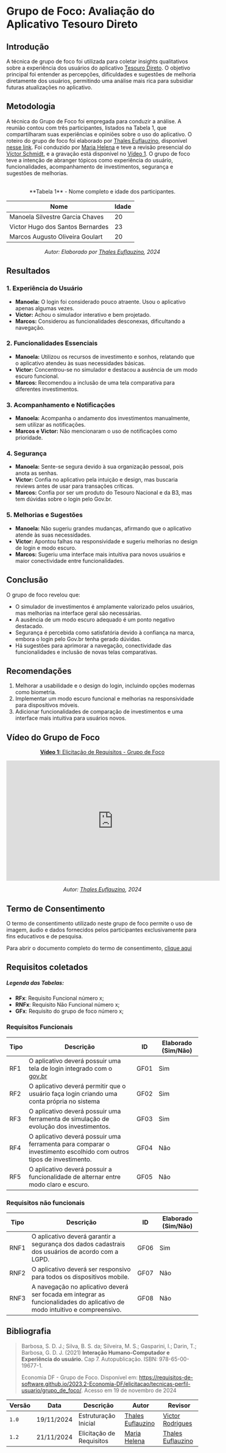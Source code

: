 # Grupo de Foco: Avaliação do Aplicativo Tesouro Direto

## Introdução

A técnica de grupo de foco foi utilizada para coletar insights qualitativos sobre a experiência dos usuários do aplicativo [Tesouro Direto](https://www.tesourodireto.com.br/). O objetivo principal foi entender as percepções, dificuldades e sugestões de melhoria diretamente dos usuários, permitindo uma análise mais rica para subsidiar futuras atualizações no aplicativo.

## Metodologia

A técnica do Grupo de Foco foi empregada para conduzir a análise. A reunião contou com três participantes, listados na Tabela 1, que compartilharam suas experiências e opiniões sobre o uso do aplicativo. O roteiro do grupo de foco foi elaborado por [Thales Euflauzino](https://github.com/thaleseuflauzino), disponível [nesse link](https://docs.google.com/document/d/1U2ujh2tgV2MimwFtCYiGocC-mi5pKNCLk3nGenzlyDg/edit?tab=t.0). Foi conduzido por [Maria Helena](https://github.com/MariaCHelena) e teve a revisão presencial do [Víctor Schmidt](https://github.com/moonshinerd), e a gravação está disponível no [Vídeo 1](https://youtu.be/lIt-R5LL7wU). O grupo de foco teve a intenção de abranger tópicos como experiência do usuário, funcionalidades, acompanhamento de investimentos, segurança e sugestões de melhorias.

<br>
<center>
**Tabela 1** - Nome completo e idade dos participantes.

| Nome   | Idade |
|--------|-------|
| Manoela Silvestre Garcia Chaves   | 20 |
| Victor Hugo dos Santos Bernardes | 23 |
| Marcos Augusto Oliveira Goulart | 20 |

_Autor: Elaborado por [Thales Euflauzino](https://github.com/thaleseuflauzino), 2024_

</center>

## Resultados

### 1. Experiência do Usuário

- **Manoela:** O login foi considerado pouco atraente. Usou o aplicativo apenas algumas vezes.
- **Victor:** Achou o simulador interativo e bem projetado.
- **Marcos:** Considerou as funcionalidades desconexas, dificultando a navegação.

### 2. Funcionalidades Essenciais

- **Manoela:** Utilizou os recursos de investimento e sonhos, relatando que o aplicativo atendeu às suas necessidades básicas.
- **Victor:** Concentrou-se no simulador e destacou a ausência de um modo escuro funcional.
- **Marcos:** Recomendou a inclusão de uma tela comparativa para diferentes investimentos.

### 3. Acompanhamento e Notificações

- **Manoela:** Acompanha o andamento dos investimentos manualmente, sem utilizar as notificações.
- **Marcos e Victor:** Não mencionaram o uso de notificações como prioridade.

### 4. Segurança

- **Manoela:** Sente-se segura devido à sua organização pessoal, pois anota as senhas.
- **Victor:** Confia no aplicativo pela intuição e design, mas buscaria reviews antes de usar para transações críticas.
- **Marcos:** Confia por ser um produto do Tesouro Nacional e da B3, mas tem dúvidas sobre o login pelo Gov.br.

### 5. Melhorias e Sugestões

- **Manoela:** Não sugeriu grandes mudanças, afirmando que o aplicativo atende às suas necessidades.
- **Victor:** Apontou falhas na responsividade e sugeriu melhorias no design de login e modo escuro.
- **Marcos:** Sugeriu uma interface mais intuitiva para novos usuários e maior conectividade entre funcionalidades.

## Conclusão

O grupo de foco revelou que:

- O simulador de investimentos é amplamente valorizado pelos usuários, mas melhorias na interface geral são necessárias.
- A ausência de um modo escuro adequado é um ponto negativo destacado.
- Segurança é percebida como satisfatória devido à confiança na marca, embora o login pelo Gov.br tenha gerado dúvidas.
- Há sugestões para aprimorar a navegação, conectividade das funcionalidades e inclusão de novas telas comparativas.

## Recomendações

1. Melhorar a usabilidade e o design do login, incluindo opções modernas como biometria.
2. Implementar um modo escuro funcional e melhorias na responsividade para dispositivos móveis.
3. Adicionar funcionalidades de comparação de investimentos e uma interface mais intuitiva para usuários novos.

## Vídeo do Grupo de Foco

<center>

[**Vídeo 1:** Elicitação de Requisitos - Grupo de Foco](https://youtu.be/lIt-R5LL7wU)

<iframe width="560" height="315" src="https://www.youtube.com/embed/lIt-R5LL7wU" title="YouTube video player" frameborder="0" allow="accelerometer; autoplay; clipboard-write; encrypted-media; gyroscope; picture-in-picture" allowfullscreen>
</iframe>

_Autor: [Thales Euflauzino](https://github.com/thaleseuflauzino), 2024_

</center>

## Termo de Consentimento

O termo de consentimento utilizado neste grupo de foco permite o uso de imagem, áudio e dados fornecidos pelos participantes exclusivamente para fins educativos e de pesquisa.

Para abrir o documento completo do termo de consentimento, [clique aqui](../../../assets/termo_de_consentimento_grupofocal.pdf)

## Requisitos coletados

##### Legenda das Tabelas:
- **RFx**: Requisito Funcional número x;
- **RNFx**: Requisito Não Funcional número x;
- **GFx**: Requisito do grupo de foco número x;

### Requisitos Funcionais

| Tipo   | Descrição                                                                 | ID   | Elaborado (Sim/Não) |
|--------|---------------------------------------------------------------------------|------|---------------------|
| RF1   | O aplicativo deverá possuir uma tela de login integrado com o [gov.br](https://www.gov.br/pt-br) | GF01 | Sim  |
| RF2   | O aplicativo deverá permitir que o usuário faça login criando uma conta própria no sistema      | GF02 | Sim   |
| RF3   | O aplicativo deverá possuir uma ferramenta de simulação de evolução dos investimentos.      | GF03 | Sim   |
| RF4   | O aplicativo deverá possuir uma ferramenta para comparar o investimento escolhido com outros tipos de investimento.  | GF04 | Não   |
| RF5   | O aplicativo deverá possuir a funcionalidade de alternar entre modo claro e escuro. | GF05 | Não   |

### Requisitos não funcionais

| Tipo   | Descrição                                                                 | ID   | Elaborado (Sim/Não) |
|--------|---------------------------------------------------------------------------|------|---------------------|
| RNF1   | O aplicativo deverá garantir a segurança dos dados cadastrais dos usuários de acordo com a LGPD. | GF06 | Sim  |
| RNF2   | O aplicativo deverá ser responsivo para todos os dispositivos mobile. | GF07 | Não   |
| RNF3   | A navegação no aplicativo deverá ser focada em integrar as funcionalidades do aplicativo de modo intuitivo e compreensivo. | GF08 | Não   |


## Bibliografia
> Barbosa, S. D. J.; Silva, B. S. da; Silveira, M. S.; Gasparini, I.; Darin, T.; Barbosa, G. D. J. (2021) **Interação Humano-Computador e Experiência do usuário.** Cap 7. Autopublicação. ISBN: 978-65-00-19677-1.
>
> Economia DF - Grupo de Foco. Disponível em: https://requisitos-de-software.github.io/2023.2-Economia-DF/elicitacao/tecnicas-perfil-usuario/grupo_de_foco/. Acesso em 19 de novembro de 2024

| Versão | Data       | Descrição | Autor     |       Revisor         |
| ------ | ---------- | --------- | --------- | --------------------- |
| `1.0` | 19/11/2024  | Estruturação Inicial | [Thales Euflauzino](https://github.com/thaleseuflauzino) | [Victor Rodrigues](https://github.com/ViictorHugoo)   |
| `1.2` | 21/11/2024  | Elicitação de Requisitos | [Maria Helena](https://github.com/MariaCHelena) | [Thales Euflauzino](https://github.com/thaleseuflauzino) |
